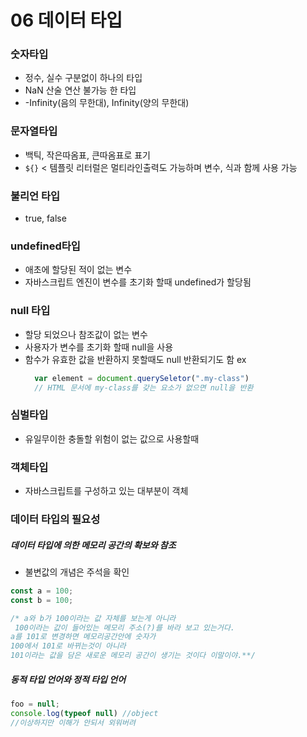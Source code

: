 # 06 데이터 타입

### 숫자타입
+ 정수, 실수 구분없이 하나의 타입
+ NaN 산술 연산 불가능 한 타입
+ -Infinity(음의 무한대), Infinity(양의 무한대)

### 문자열타입
+ 백틱, 작은따옴표, 큰따옴표로 표기 
+ `${}` < 템플릿 리터럴은 멀티라인출력도 가능하며 변수, 식과 함께 사용 가능

### 불리언 타입
+ true, false
  
### undefined타입
+ 애초에 할당된 적이 없는 변수 
+ 자바스크립트 엔진이 변수를 초기화 할때 undefined가 할당됨
  
### null 타입
+ 할당 되었으나 참조값이 없는 변수
+ 사용자가 변수를 초기화 할때 null을 사용
+ 함수가 유효한 값을 반환하지 못할때도 null 반환되기도 함
  ex
  ```javascript
    var element = document.querySeletor(".my-class")
    // HTML 문서에 my-class를 갖는 요소가 없으면 null을 반환
  ```

### 심벌타입
+ 유일무이한 충돌할 위험이 없는 값으로 사용할때 

### 객체타입
+ 자바스크립트를 구성하고 있는 대부분이 객체


### 데이터 타입의 필요성
##### 데이터 타입에 의한 메모리 공간의 확보와 참조
+ 불변값의 개념은 주석을 확인

```javascript
const a = 100;
const b = 100;

/* a와 b가 100이라는 값 자체를 보는게 아니라
 100이라는 값이 들어있는 메모리 주소(?)를 바라 보고 있는거다.
a를 101로 변경하면 메모리공간안에 숫자가
100에서 101로 바뀌는것이 아니라
101이라는 값을 담은 새로운 메모리 공간이 생기는 것이다 이말이야.**/

```


##### 동적 타입 언어와 정적 타입 언어
```javascript
foo = null;
console.log(typeof null) //object
//이상하지만 이해가 안되서 외워버려
```
